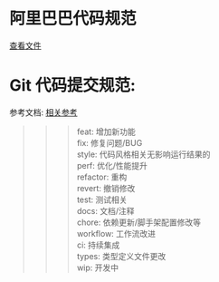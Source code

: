 # 阿里巴巴代码规范
<!-- [查看文件](/web/file/Java开发手册黄山版.pdf)() -->
<a href="/web/file/Java开发手册黄山版.pdf" target="_blank" rel="noopener">查看文件</a>
# Git 代码提交规范: 

参考文档: 
[相关参考](https://github.com/conventional-changelog/conventional-changelog/tree/master/packages/conventional-changelog-angular)

>>> feat: 增加新功能  
>>> fix: 修复问题/BUG  
>>> style: 代码风格相关无影响运行结果的  
>>> perf: 优化/性能提升  
>>> refactor: 重构  
>>> revert: 撤销修改  
>>> test: 测试相关  
>>> docs: 文档/注释  
>>> chore: 依赖更新/脚手架配置修改等  
>>> workflow: 工作流改进  
>>> ci: 持续集成  
>>> types: 类型定义文件更改  
>>> wip: 开发中